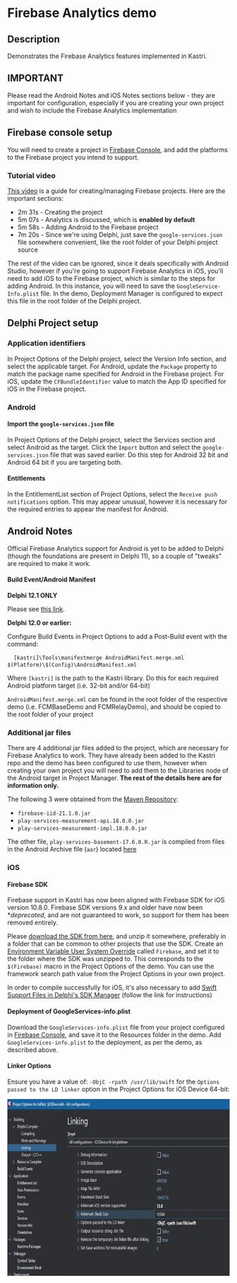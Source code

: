 # Firebase Analytics demo

## Description

Demonstrates the Firebase Analytics features implemented in Kastri.

## IMPORTANT

Please read the Android Notes and iOS Notes sections below - they are important for configuration, especially if you are creating your own project and wish to include the Firebase Analytics implementation

## Firebase console setup

You will need to create a project in [Firebase Console](https://console.firebase.google.com/), and add the platforms to the Firebase project you intend to support. 

### Tutorial video

[This video](https://www.youtube.com/watch?v=dRYnm_k3w1w) is a guide for creating/managing Firebase projects. Here are the important sections:

* 2m 31s - Creating the project
* 5m 07s - Analytics is discussed, which is **enabled by default**
* 5m 58s - Adding Android to the Firebase project
* 7m 20s - Since we're using Delphi, just save the `google-services.json` file somewhere convenient, like the root folder of your Delphi project source

The rest of the video can be ignored, since it deals specifically with Android Studio, however if you're going to support Firebase Analytics in iOS, you'll need to add iOS to the Firebase project, which is similar to the steps for adding Android. In this instance, you will need to save the `GoogleService-Info.plist` file. In the demo, Deployment Manager is configured to expect this file in the root folder of the Delphi project.

## Delphi Project setup

### Application identifiers

In Project Options of the Delphi project, select the Version Info section, and select the applicable target. For Android, update the `Package` property to match the package name specified for Android in the Firebase project. For iOS, update the `CFBundleIdentifier` value to match the App ID specified for iOS in the Firebase project.

### Android

#### Import the `google-services.json` file

In Project Options of the Delphi project, select the Services section and select Android as the target. Click the `Import` button and select the `google-services.json` file that was saved earlier. Do this step for Android 32 bit and Android 64 bit if you are targeting both.

#### Entitlements

In the EntitlementList section of Project Options, select the `Receive push notifications` option. This may appear unusual, however it is necessary for the required entries to appear the manifest for Android.

## Android Notes

Official Firebase Analytics support for Android is yet to be added to Delphi (though the foundations are present in Delphi 11), so a couple of "tweaks" are required to make it work.

#### Build Event/Android Manifest

**Delphi 12.1 ONLY**

Please see [this link](../../Delphi12.1.AndroidManifestIssue.md).

**Delphi 12.0 or earlier:**

Configure Build Events in Project Options to add a Post-Build event with the command:  

```
  [kastri]\Tools\manifestmerge AndroidManifest.merge.xml $(Platform)\$(Config)\AndroidManifest.xml
```  
Where `[kastri]` is the path to the Kastri library. Do this for each required Android platform target (i.e. 32-bit and/or 64-bit)

`AndroidManifest.merge.xml` can be found in the root folder of the respective demo (i.e. FCMBaseDemo and FCMRelayDemo), and should be copied to the root folder of your project

### Additional jar files

There are 4 additional jar files added to the project, which are necessary for Firebase Analytics to work. They have already been added to the Kastri repo and the demo has been configured to use them, however when creating your own project you will need to add them to the Libraries node of the Android target in Project Manager. **The rest of the details here are for information only.**

The following 3 were obtained from the [Maven Repository](https://mvnrepository.com/):

* `firebase-iid-21.1.0.jar`
* `play-services-measurement-api.18.0.0.jar`
* `play-services-measurement-impl.18.0.0.jar`

The other file, `play-services-basement-17.6.0.R.jar` is compiled from files in the Android Archive file (`aar`) located [here](https://mvnrepository.com/artifact/com.google.android.gms/play-services-basement/17.6.0)

### iOS

#### Firebase SDK

Firebase support in Kastri has now been aligned with Firebase SDK for iOS version 10.8.0. Firebase SDK versions 9.x and older have now been **deprecated*, and are not guaranteed to work, so support for them has been removed entirely.

Please [download the SDK from here](https://github.com/firebase/firebase-ios-sdk/releases/download/10.8.0/Firebase-10.8.0.zip), and unzip it somewhere, preferably in a folder that can be common to other projects that use the SDK. Create an [Environment Variable User System Override](https://docwiki.embarcadero.com/RADStudio/Alexandria/en/Environment_Variables) called `Firebase`, and set it to the folder where the SDK was unzipped to. This corresponds to the `$(Firebase)` macro in the Project Options of the demo. You can use the framework search path value from the Project Options in your own project.

In order to compile successfully for iOS, it's also necessary to add [Swift Support Files in Delphi's SDK Manager](https://github.com/DelphiWorlds/HowTo/tree/main/Solutions/AddSwiftSupport) (follow the link for instructions)

#### Deployment of GoogleServices-info.plist

Download the `GoogleServices-info.plist` file from your project configured in [Firebase Console](https://console.firebase.google.com/), and save it to the Resources folder in the demo. Add `GoogleServices-info.plist` to the deployment, as per the demo, as described above.

#### Linker Options

Ensure you have a value of: `-ObjC -rpath /usr/lib/swift` for the `Options passed to the LD linker` option in the Project Options for iOS Device 64-bit:

   <img src="../AdMob//Screenshots/ObjCLinkerOption.png" alt="ObjC linker option" height="400">


